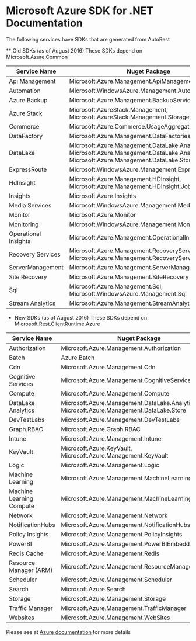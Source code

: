 # Microsoft Azure SDK for .NET Documentation

The following services have SDKs that are generated from AutoRest

** Old SDKs (as of August 2016)
These SDKs depend on Microsoft.Azure.Common

| Service Name | Nuget Package |
| ------------ | --------------|
| Api Management | Microsoft.Azure.Management.ApiManagement |
| Automation | Microsoft.WindowsAzure.Management.Automation |
| Azure Backup | Microsoft.Azure.Management.BackupServices |
| Azure Stack | Microsoft.AzureStack.Management, Microsoft.AzureStack.Management.Storage |
| Commerce | Microsoft.Azure.Commerce.UsageAggregates |
| DataFactory | Microsoft.Azure.Management.DataFactories |
| DataLake | Microsoft.Azure.Management.DataLake.AnalyticsCatalog, Microsoft.Azure.Management.DataLake.AnalyticsJob, Microsoft.Azure.Management.DataLake.StoreFileSystem |
| ExpressRoute | Microsoft.WindowsAzure.Management.ExpressRoute |
| HdInsight | Microsoft.Azure.Management.HDInsight, Microsoft.Azure.Management.HDInsight.Job |
| Insights | Microsoft.Azure.Insights |
| Media Services | Microsoft.WindowsAzure.Management.MediaServices |
| Monitor | Microsoft.Azure.Monitor |
| Monitoring | Microsoft.WindowsAzure.Management.Monitoring |
| Operational Insights | Microsoft.Azure.Management.OperationalInsights |
| Recovery Services | Microsoft.Azure.Management.RecoveryServices, Microsoft.Azure.Management.RecoveryServices.Backup |
| ServerManagement | Microsoft.Azure.Management.ServerManagement |
| Site Recovery | Microsoft.Azure.Management.SiteRecovery |
| Sql | Microsoft.Azure.Management.Sql, Microsoft.WindowsAzure.Management.Sql |
| Stream Analytics | Microsoft.Azure.Management.StreamAnalytics |

* New SDKs (as of August 2016)
These SDKs depend on Microsoft.Rest.ClientRuntime.Azure

| Service Name | Nuget Package |
| ------------ | ------------- |
| Authorization | Microsoft.Azure.Management.Authorization |
| Batch | Azure.Batch |
| Cdn | Microsoft.Azure.Management.Cdn |
| Cognitive Services | Microsoft.Azure.Management.CognitiveServices |
| Compute | Microsoft.Azure.Management.Compute |
| DataLake Analytics | Microsoft.Azure.Management.DataLake.Analytics, Microsoft.Azure.Management.DataLake.Store |
| DevTestLabs | Microsoft.Azure.Management.DevTestLabs |
| Graph.RBAC | Microsoft.Azure.Graph.RBAC |
| Intune | Microsoft.Azure.Management.Intune |
| KeyVault | Microsoft.Azure.KeyVault, Microsoft.Azure.Management.KeyVault |
| Logic | Microsoft.Azure.Management.Logic |
| Machine Learning | Microsoft.Azure.Management.MachineLearning |
| Machine Learning Compute | Microsoft.Azure.Management.MachineLearningCompute |
| Network | Microsoft.Azure.Management.Network |
| NotificationHubs | Microsoft.Azure.Management.NotificationHubs |
| Policy Insights | Microsoft.Azure.Management.PolicyInsights |
| PowerBI | Microsoft.Azure.Management.PowerBIEmbedded |
| Redis Cache | Microsoft.Azure.Management.Redis |
| Resource Manager (ARM) | Microsoft.Azure.Management.ResourceManager |
| Scheduler | Microsoft.Azure.Management.Scheduler |
| Search | Microsoft.Azure.Search |
| Storage | Microsoft.Azure.Management.Storage |
| Traffic Manager | Microsoft.Azure.Management.TrafficManager |
| Websites | Microsoft.Azure.Management.WebSites |

Please see at [Azure documentation](https://azure.microsoft.com/en-us/documentation/api/) for more details


